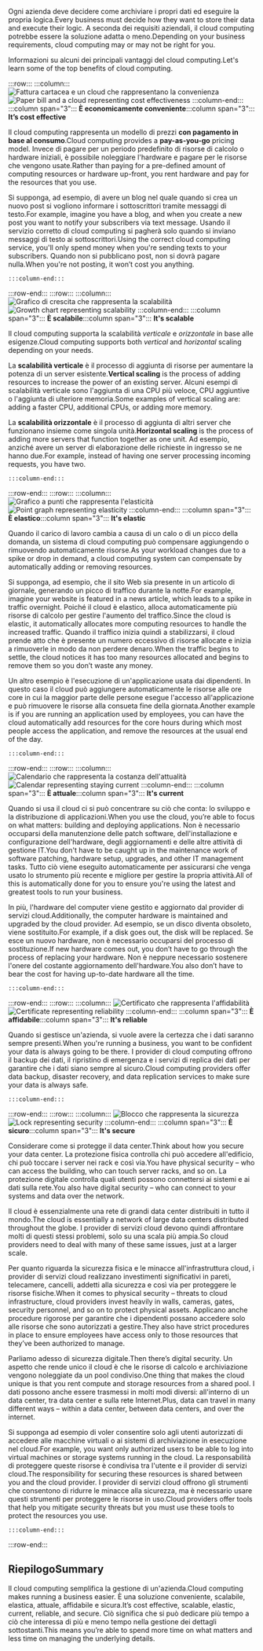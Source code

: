 <span data-ttu-id="5b150-101">Ogni azienda deve decidere come archiviare i propri dati ed eseguire la propria logica.</span><span class="sxs-lookup"><span data-stu-id="5b150-101">Every business must decide how they want to store their data and execute their logic.</span></span> <span data-ttu-id="5b150-102">A seconda dei requisiti aziendali, il cloud computing potrebbe essere la soluzione adatta o meno.</span><span class="sxs-lookup"><span data-stu-id="5b150-102">Depending on your business requirements, cloud computing may or may not be right for you.</span></span>

<span data-ttu-id="5b150-103">Informazioni su alcuni dei principali vantaggi del cloud computing.</span><span class="sxs-lookup"><span data-stu-id="5b150-103">Let's learn some of the top benefits of cloud computing.</span></span>

:::row:::
    :::column:::
        <span data-ttu-id="5b150-104">![Fattura cartacea e un cloud che rappresentano la convenienza](../media/3-cost-effective.png)</span><span class="sxs-lookup"><span data-stu-id="5b150-104">![Paper bill and a cloud representing cost effectiveness](../media/3-cost-effective.png)</span></span>
    :::column-end:::
    <span data-ttu-id="5b150-105">:::column span="3"::: **È economicamente conveniente**</span><span class="sxs-lookup"><span data-stu-id="5b150-105">:::column span="3"::: **It’s cost effective**</span></span>

<span data-ttu-id="5b150-106">Il cloud computing rappresenta un modello di prezzi **con pagamento in base al consumo**.</span><span class="sxs-lookup"><span data-stu-id="5b150-106">Cloud computing provides a **pay-as-you-go** pricing model.</span></span> <span data-ttu-id="5b150-107">Invece di pagare per un periodo predefinito di risorse di calcolo o hardware iniziali, è possibile noleggiare l'hardware e pagare per le risorse che vengono usate.</span><span class="sxs-lookup"><span data-stu-id="5b150-107">Rather than paying for a pre-defined amount of computing resources or hardware up-front, you rent hardware and pay for the resources that you use.</span></span>

<span data-ttu-id="5b150-108">Si supponga, ad esempio, di avere un blog nel quale quando si crea un nuovo post si vogliono informare i sottoscrittori tramite messaggi di testo.</span><span class="sxs-lookup"><span data-stu-id="5b150-108">For example, imagine you have a blog, and when you create a new post you want to notify your subscribers via text message.</span></span> <span data-ttu-id="5b150-109">Usando il servizio corretto di cloud computing si pagherà solo quando si inviano messaggi di testo ai sottoscrittori.</span><span class="sxs-lookup"><span data-stu-id="5b150-109">Using the correct cloud computing service, you'll only spend money when you're sending texts to your subscribers.</span></span> <span data-ttu-id="5b150-110">Quando non si pubblicano post, non si dovrà pagare nulla.</span><span class="sxs-lookup"><span data-stu-id="5b150-110">When you're not posting, it won’t cost you anything.</span></span>

    :::column-end:::
:::row-end:::
:::row:::
    :::column:::
        <span data-ttu-id="5b150-111">![Grafico di crescita che rappresenta la scalabilità](../media/3-scalable.png)</span><span class="sxs-lookup"><span data-stu-id="5b150-111">![Growth chart representing scalability](../media/3-scalable.png)</span></span>
    :::column-end:::
    <span data-ttu-id="5b150-112">:::column span="3"::: **È scalabile**</span><span class="sxs-lookup"><span data-stu-id="5b150-112">:::column span="3"::: **It's scalable**</span></span>

<span data-ttu-id="5b150-113">Il cloud computing supporta la scalabilità _verticale_ e _orizzontale_ in base alle esigenze.</span><span class="sxs-lookup"><span data-stu-id="5b150-113">Cloud computing supports both _vertical_ and _horizontal_ scaling depending on your needs.</span></span>

<span data-ttu-id="5b150-114">La **scalabilità verticale** è il processo di aggiunta di risorse per aumentare la potenza di un server esistente.</span><span class="sxs-lookup"><span data-stu-id="5b150-114">**Vertical scaling** is the process of adding resources to increase the power of an existing server.</span></span> <span data-ttu-id="5b150-115">Alcuni esempi di scalabilità verticale sono l'aggiunta di una CPU più veloce, CPU aggiuntive o l'aggiunta di ulteriore memoria.</span><span class="sxs-lookup"><span data-stu-id="5b150-115">Some examples of vertical scaling are: adding a faster CPU, additional CPUs, or adding more memory.</span></span>

<span data-ttu-id="5b150-116">La **scalabilità orizzontale** è il processo di aggiunta di altri server che funzionano insieme come singola unità.</span><span class="sxs-lookup"><span data-stu-id="5b150-116">**Horizontal scaling** is the process of adding more servers that function together as one unit.</span></span> <span data-ttu-id="5b150-117">Ad esempio, anziché avere un server di elaborazione delle richieste in ingresso se ne hanno due.</span><span class="sxs-lookup"><span data-stu-id="5b150-117">For example, instead of having one server processing incoming requests, you have two.</span></span>

    :::column-end:::
:::row-end:::
:::row:::
    :::column:::
        <span data-ttu-id="5b150-118">![Grafico a punti che rappresenta l'elasticità](../media/3-elastic.png)</span><span class="sxs-lookup"><span data-stu-id="5b150-118">![Point graph representing elasticity](../media/3-elastic.png)</span></span>
    :::column-end:::
    <span data-ttu-id="5b150-119">:::column span="3"::: **È elastico**</span><span class="sxs-lookup"><span data-stu-id="5b150-119">:::column span="3"::: **It's elastic**</span></span>

<span data-ttu-id="5b150-120">Quando il carico di lavoro cambia a causa di un calo o di un picco della domanda, un sistema di cloud computing può compensare aggiungendo o rimuovendo automaticamente risorse.</span><span class="sxs-lookup"><span data-stu-id="5b150-120">As your workload changes due to a spike or drop in demand, a cloud computing system can compensate by automatically adding or removing resources.</span></span>

<span data-ttu-id="5b150-121">Si supponga, ad esempio, che il sito Web sia presente in un articolo di giornale, generando un picco di traffico durante la notte.</span><span class="sxs-lookup"><span data-stu-id="5b150-121">For example, imagine your website is featured in a news article, which leads to a spike in traffic overnight.</span></span> <span data-ttu-id="5b150-122">Poiché il cloud è elastico, alloca automaticamente più risorse di calcolo per gestire l'aumento del traffico.</span><span class="sxs-lookup"><span data-stu-id="5b150-122">Since the cloud is elastic, it automatically allocates more computing resources to handle the increased traffic.</span></span> <span data-ttu-id="5b150-123">Quando il traffico inizia quindi a stabilizzarsi, il cloud prende atto che è presente un numero eccessivo di risorse allocate e inizia a rimuoverle in modo da non perdere denaro.</span><span class="sxs-lookup"><span data-stu-id="5b150-123">When the traffic begins to settle, the cloud notices it has too many resources allocated and begins to remove them so you don’t waste any money.</span></span>

<span data-ttu-id="5b150-124">Un altro esempio è l'esecuzione di un'applicazione usata dai dipendenti. In questo caso il cloud può aggiungere automaticamente le risorse alle ore core in cui la maggior parte delle persone esegue l'accesso all'applicazione e può rimuovere le risorse alla consueta fine della giornata.</span><span class="sxs-lookup"><span data-stu-id="5b150-124">Another example is if you are running an application used by employees, you can have the cloud automatically add resources for the core hours during which most people access the application, and remove the resources at the usual end of the day.</span></span>

    :::column-end:::
:::row-end:::
:::row:::
    :::column:::
        <span data-ttu-id="5b150-125">![Calendario che rappresenta la costanza dell'attualità](../media/3-current.png)</span><span class="sxs-lookup"><span data-stu-id="5b150-125">![Calendar representing staying current](../media/3-current.png)</span></span>
    :::column-end:::
    <span data-ttu-id="5b150-126">:::column span="3"::: **È attuale**</span><span class="sxs-lookup"><span data-stu-id="5b150-126">:::column span="3"::: **It's current**</span></span>

<span data-ttu-id="5b150-127">Quando si usa il cloud ci si può concentrare su ciò che conta: lo sviluppo e la distribuzione di applicazioni.</span><span class="sxs-lookup"><span data-stu-id="5b150-127">When you use the cloud, you’re able to focus on what matters: building and deploying applications.</span></span> <span data-ttu-id="5b150-128">Non è necessario occuparsi della manutenzione delle patch software, dell'installazione e configurazione dell'hardware, degli aggiornamenti e delle altre attività di gestione IT.</span><span class="sxs-lookup"><span data-stu-id="5b150-128">You don't have to be caught up in the maintenance work of software patching, hardware setup, upgrades, and other IT management tasks.</span></span> <span data-ttu-id="5b150-129">Tutto ciò viene eseguito automaticamente per assicurarsi che venga usato lo strumento più recente e migliore per gestire la propria attività.</span><span class="sxs-lookup"><span data-stu-id="5b150-129">All of this is automatically done for you to ensure you're using the latest and greatest tools to run your business.</span></span>

<span data-ttu-id="5b150-130">In più, l'hardware del computer viene gestito e aggiornato dal provider di servizi cloud.</span><span class="sxs-lookup"><span data-stu-id="5b150-130">Additionally, the computer hardware is maintained and upgraded by the cloud provider.</span></span> <span data-ttu-id="5b150-131">Ad esempio, se un disco diventa obsoleto, viene sostituito.</span><span class="sxs-lookup"><span data-stu-id="5b150-131">For example, if a disk goes out, the disk will be replaced.</span></span> <span data-ttu-id="5b150-132">Se esce un nuovo hardware, non è necessario occuparsi del processo di sostituzione.</span><span class="sxs-lookup"><span data-stu-id="5b150-132">If new hardware comes out, you don’t have to go through the process of replacing your hardware.</span></span> <span data-ttu-id="5b150-133">Non è neppure necessario sostenere l'onere del costante aggiornamento dell'hardware.</span><span class="sxs-lookup"><span data-stu-id="5b150-133">You also don’t have to bear the cost for having up-to-date hardware all the time.</span></span>

    :::column-end:::
:::row-end:::
:::row:::
    :::column:::
        <span data-ttu-id="5b150-134">![Certificato che rappresenta l'affidabilità](../media/3-reliable.png)</span><span class="sxs-lookup"><span data-stu-id="5b150-134">![Certificate representing reliability](../media/3-reliable.png)</span></span>
    :::column-end:::
    <span data-ttu-id="5b150-135">:::column span="3"::: **È affidabile**</span><span class="sxs-lookup"><span data-stu-id="5b150-135">:::column span="3"::: **It's reliable**</span></span>

<span data-ttu-id="5b150-136">Quando si gestisce un'azienda, si vuole avere la certezza che i dati saranno sempre presenti.</span><span class="sxs-lookup"><span data-stu-id="5b150-136">When you're running a business, you want to be confident your data is always going to be there.</span></span> <span data-ttu-id="5b150-137">I provider di cloud computing offrono il backup dei dati, il ripristino di emergenza e i servizi di replica dei dati per garantire che i dati siano sempre al sicuro.</span><span class="sxs-lookup"><span data-stu-id="5b150-137">Cloud computing providers offer data backup, disaster recovery, and data replication services to make sure your data is always safe.</span></span>

    :::column-end:::
:::row-end:::
:::row:::
    :::column:::
        <span data-ttu-id="5b150-138">![Blocco che rappresenta la sicurezza](../media/3-secure.png)</span><span class="sxs-lookup"><span data-stu-id="5b150-138">![Lock representing security](../media/3-secure.png)</span></span>
    :::column-end:::
    <span data-ttu-id="5b150-139">:::column span="3"::: **È sicuro**</span><span class="sxs-lookup"><span data-stu-id="5b150-139">:::column span="3"::: **It's secure**</span></span>

<span data-ttu-id="5b150-140">Considerare come si protegge il data center.</span><span class="sxs-lookup"><span data-stu-id="5b150-140">Think about how you secure your data center.</span></span> <span data-ttu-id="5b150-141">La protezione fisica controlla chi può accedere all'edificio, chi può toccare i server nei rack e così via.</span><span class="sxs-lookup"><span data-stu-id="5b150-141">You have physical security &ndash; who can access the building, who can touch server racks, and so on.</span></span> <span data-ttu-id="5b150-142">La protezione digitale controlla quali utenti possono connettersi ai sistemi e ai dati sulla rete.</span><span class="sxs-lookup"><span data-stu-id="5b150-142">You also have digital security &ndash; who can connect to your systems and data over the network.</span></span>

<span data-ttu-id="5b150-143">Il cloud è essenzialmente una rete di grandi data center distribuiti in tutto il mondo.</span><span class="sxs-lookup"><span data-stu-id="5b150-143">The cloud is essentially a network of large data centers distributed throughout the globe.</span></span> <span data-ttu-id="5b150-144">I provider di servizi cloud devono quindi affrontare molti di questi stessi problemi, solo su una scala più ampia.</span><span class="sxs-lookup"><span data-stu-id="5b150-144">So cloud providers need to deal with many of these same issues, just at a larger scale.</span></span>

<span data-ttu-id="5b150-145">Per quanto riguarda la sicurezza fisica e le minacce all'infrastruttura cloud, i provider di servizi cloud realizzano investimenti significativi in pareti, telecamere, cancelli, addetti alla sicurezza e così via per proteggere le risorse fisiche.</span><span class="sxs-lookup"><span data-stu-id="5b150-145">When it comes to physical security &ndash; threats to cloud infrastructure, cloud providers invest heavily in walls, cameras, gates, security personnel, and so on to protect physical assets.</span></span> <span data-ttu-id="5b150-146">Applicano anche procedure rigorose per garantire che i dipendenti possano accedere solo alle risorse che sono autorizzati a gestire.</span><span class="sxs-lookup"><span data-stu-id="5b150-146">They also have strict procedures in place to ensure employees have access only to those resources that they’ve been authorized to manage.</span></span>

<span data-ttu-id="5b150-147">Parliamo adesso di sicurezza digitale.</span><span class="sxs-lookup"><span data-stu-id="5b150-147">Then there’s digital security.</span></span> <span data-ttu-id="5b150-148">Un aspetto che rende unico il cloud è che le risorse di calcolo e archiviazione vengono noleggiate da un pool condiviso.</span><span class="sxs-lookup"><span data-stu-id="5b150-148">One thing that makes the cloud unique is that you rent compute and storage resources from a shared pool.</span></span> <span data-ttu-id="5b150-149">I dati possono anche essere trasmessi in molti modi diversi: all'interno di un data center, tra data center e sulla rete Internet.</span><span class="sxs-lookup"><span data-stu-id="5b150-149">Plus, data can travel in many different ways &ndash; within a data center, between data centers, and over the internet.</span></span>

<span data-ttu-id="5b150-150">Si supponga ad esempio di voler consentire solo agli utenti autorizzati di accedere alle macchine virtuali o ai sistemi di archiviazione in esecuzione nel cloud.</span><span class="sxs-lookup"><span data-stu-id="5b150-150">For example, you want only authorized users to be able to log into virtual machines or storage systems running in the cloud.</span></span> <span data-ttu-id="5b150-151">La responsabilità di proteggere queste risorse è condivisa tra l'utente e il provider di servizi cloud.</span><span class="sxs-lookup"><span data-stu-id="5b150-151">The responsibility for securing these resources is shared between you and the cloud provider.</span></span> <span data-ttu-id="5b150-152">I provider di servizi cloud offrono gli strumenti che consentono di ridurre le minacce alla sicurezza, ma è necessario usare questi strumenti per proteggere le risorse in uso.</span><span class="sxs-lookup"><span data-stu-id="5b150-152">Cloud providers offer tools that help you mitigate security threats but you must use these tools to protect the resources you use.</span></span>

    :::column-end:::
:::row-end:::

## <a name="summary"></a><span data-ttu-id="5b150-153">Riepilogo</span><span class="sxs-lookup"><span data-stu-id="5b150-153">Summary</span></span>

<span data-ttu-id="5b150-154">Il cloud computing semplifica la gestione di un'azienda.</span><span class="sxs-lookup"><span data-stu-id="5b150-154">Cloud computing makes running a business easier.</span></span> <span data-ttu-id="5b150-155">È una soluzione conveniente, scalabile, elastica, attuale, affidabile e sicura.</span><span class="sxs-lookup"><span data-stu-id="5b150-155">It’s cost effective, scalable, elastic, current, reliable, and secure.</span></span> <span data-ttu-id="5b150-156">Ciò significa che si può dedicare più tempo a ciò che interessa di più e meno tempo nella gestione dei dettagli sottostanti.</span><span class="sxs-lookup"><span data-stu-id="5b150-156">This means you’re able to spend more time on what matters and less time on managing the underlying details.</span></span>